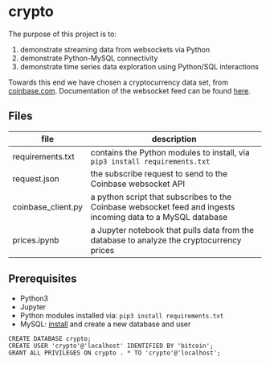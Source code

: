 # crypto

The purpose of this project is to:

1. demonstrate streaming data from websockets via Python
2. demonstrate Python-MySQL connectivity
3. demonstrate time series data exploration using Python/SQL interactions

Towards this end we have chosen a cryptocurrency data set, from [coinbase.com](http://coinbase.com). Documentation of the websocket feed can be found [here](https://docs.pro.coinbase.com/#websocket-feed).

## Files

| file | description |
| ---- | ----------- |
| requirements.txt | contains the Python modules to install, via ```pip3 install requirements.txt```|
| request.json | the subscribe request to send to the Coinbase websocket API |
| coinbase_client.py | a python script that subscribes to the Coinbase websocket feed and ingests incoming data to a MySQL database |
| prices.ipynb | a Jupyter notebook that pulls data from the database to analyze the cryptocurrency prices |

## Prerequisites

- Python3
- Jupyter
- Python modules installed via:
```pip3 install requirements.txt```
- MySQL: [install](https://dev.mysql.com/doc/mysql-installation-excerpt/5.7/en/) and create a new database and user
```
CREATE DATABASE crypto;
CREATE USER 'crypto'@'localhost' IDENTIFIED BY 'bitcoin';
GRANT ALL PRIVILEGES ON crypto . * TO 'crypto'@'localhost';
```
